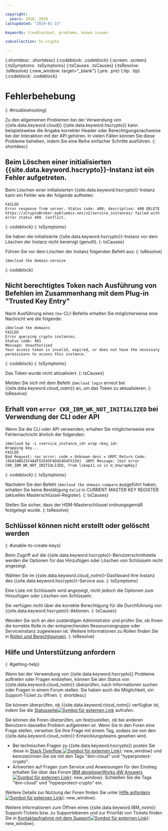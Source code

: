 ```yaml
---

copyright:
  years: 2018, 2019
lastupdated: "2019-01-15"

Keywords: troubleshoot, problems, known issues

subcollection: hs-crypto

---
```


{:shortdesc: .shortdesc}
{:codeblock: .codeblock}
{:screen: .screen}
{:tsSymptoms: .tsSymptoms}
{:tsCauses: .tsCauses}
{:tsResolve: .tsResolve}
{:new_window: target="_blank"}
{:pre: .pre}
{:tip: .tip}
{:codeblock: .codeblock}

# Fehlerbehebung
{: #troubleshooting}

Zu den allgemeinen Problemen bei der Verwendung von {{site.data.keyword.cloud}} {{site.data.keyword.hscrypto}} kann beispielsweise die Angabe korrekter Header oder Berechtigungsnachweise bei der Interaktion mit der API gehören. In vielen Fällen können Sie diese Probleme beheben, indem Sie eine Reihe einfacher Schritte ausführen.
{: shortdesc}

## Beim Löschen einer initialisierten {{site.data.keyword.hscrypto}}-Instanz ist ein Fehler aufgetreten.

Beim Löschen einer initialisierten {{site.data.keyword.hscrypto}}-Instanz kann ein Fehler wie der folgende auftreten:

```
FAILED
Error response from server. Status code: 400; description: 400 DELETE https://zCryptoBroker.mybluemix.net/v2/service_instances/ failed with error status 409. Conflict.
```
{: codeblock}
{: tsSymptoms}

Sie haben die initialisierte {{site.data.keyword.hscrypto}}-Instanz vor dem Löschen der Instanz nicht bereinigt (genullt).
{: tsCauses}

Führen Sie vor dem Löschen der Instanz folgenden Befehl aus:
{: tsResolve}

```
ibmcloud tke domain-zeroize
```
{: codeblock}

## Nicht berechtigtes Token nach Ausführung von Befehlen im Zusammenhang mit dem Plug-in "Trusted Key Entry"

Nach Ausführung eines `tke`-CLI-Befehls erhalten Sie möglicherweise eine Nachricht wie die folgende:

```
ibmcloud tke domains
FAILED
Error querying crypto instances.
Status code: 401
Message: Unauthorized
Your access token is invalid, expired, or does not have the necessary permissions to access this instance.`
```
{: codeblock}
{: tsSymptoms}

Das Token wurde nicht aktualisiert.
{: tsCauses}

Melden Sie sich mit dem Befehl `ibmcloud login` erneut bei {{site.data.keyword.cloud_notm}} an, um das Token zu aktualisieren.
{: tsResolve}

## Erhalt von `error CKR_IBM_WK_NOT_INITIALIZED` bei Verwendung der CLI oder API

Wenn Sie die CLI oder API verwenden, erhalten Sie möglicherweise eine Fehlernachricht ähnlich der folgenden:

```
ibmcloud kp -i <service_instance_id> wrap <key_id>
Wrapping key...
FAILED
Bad Request: rpc error: code = Unknown desc = GRPC Return Code: [0X434B525F484F53545F4D454D4F5259]  GRPC Message: [Got error CKR_IBM_WK_NOT_INITIALIZED, from libep11.so in m_UnwrapKey]
```
{: codeblock}
{: tsSymptoms}

Nachdem Sie den Befehl `ibmcloud tke domain-compare` ausgeführt haben, erhalten Sie keine Bestätigung `Valid` in CURRENT MASTER KEY REGISTER (aktuelles Masterschlüssel-Register).
{: tsCauses}

Stellen Sie sicher, dass der HSM-Masterschlüssel ordnungsgemäß festgelegt wurde.
{: tsResolve}

## Schlüssel können nicht erstellt oder gelöscht werden
{: #unable-to-create-keys}

Beim Zugriff auf die {{site.data.keyword.hscrypto}}-Benutzerschnittstelle werden die Optionen für das Hinzufügen oder Löschen von Schlüsseln nicht angezeigt.

Wählen Sie im {{site.data.keyword.cloud_notm}}-Dashboard Ihre Instanz des {{site.data.keyword.hscrypto}}-Service aus.
{: tsSymptoms}

Eine Liste mit Schlüsseln wird angezeigt, nicht jedoch die Optionen zum Hinzufügen oder Löschen von Schlüsseln.

Sie verfügen nicht über die korrekte Berechtigung für die Durchführung von {{site.data.keyword.hscrypto}}-Aktionen.
{: tsCauses}

Wenden Sie sich an den zuständigen Administrator und prüfen Sie, ob Ihnen die korrekte Rolle in der entsprechenden Ressourcengruppe oder Serviceinstanz zugewiesen ist. Weitere Informationen zu Rollen finden Sie in [Rollen und Berechtigungen](/docs/services/key-protect/manage-access.html#roles).
{: tsResolve}

## Hilfe und Unterstützung anfordern
{: #getting-help}

Wenn bei der Verwendung von {{site.data.keyword.hscrypto}} Probleme auftreten oder Fragen entstehen, können Sie den Status von {{site.data.keyword.cloud_notm}} überprüfen, nach Informationen suchen oder Fragen in einem Forum stellen. Sie haben auch die Möglichkeit, ein Support-Ticket zu öffnen.
{: shortdesc}

Sie können überprüfen, ob {{site.data.keyword.cloud_notm}} verfügbar ist, indem Sie die [Statusseite![Symbol für externen Link](../../icons/launch-glyph.svg "Symbol für externen Link")](https://cloud.ibm.com/status?tags=platform,runtimes,services) aufrufen.

Sie können die Foren überprüfen, um festzustellen, ob bei anderen Benutzern dasselbe Problem aufgetreten ist. Wenn Sie in den Foren eine Frage stellen, versehen Sie Ihre Frage mit einem Tag, sodass sie von den {{site.data.keyword.cloud_notm}}-Entwicklungsteams gesehen wird.

- Bei technischen Fragen zu {{site.data.keyword.hscrypto}} posten Sie diese in [Stack Overflow ![Symbol für externen Link](../../icons/launch-glyph.svg "Symbol für externen Link")](http://stackoverflow.com/){: new_window} und kennzeichnen Sie sie mit den Tags "ibm-cloud" und "hyperprotect-crypto".
- Antworten auf Fragen zum Service und Anweisungen für den Einstieg erhalten Sie über das Forum [IBM developerWorks dW Answers ![Symbol für externen Link](../../icons/launch-glyph.svg "Symbol für externen Link")](https://developer.ibm.com/answers/index.html){: new_window}. Schließen Sie die Tags "ibm-cloud" und "hyperprotect-crypto" ein.

Weitere Details zur Nutzung der Foren finden Sie unter [Hilfe anfordern ![Symbol für externen Link](../../icons/launch-glyph.svg "Symbol für externen Link")](https://cloud.ibm.com/docs/support/index.html#getting-help){: new_window}.

Weitere Informationen zum Öffnen eines {{site.data.keyword.IBM_notm}} Support-Tickets bzw. zu Supportebenen und zur Priorität von Tickets finden Sie in [Kontaktaufnahme mit dem Support![Symbol für externen Link](../../icons/launch-glyph.svg "Symbol für externen Link")](https://cloud.ibm.com/docs/support/index.html#contacting-support){: new_window}.
